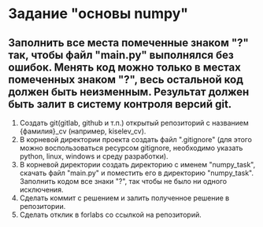 # Задание "основы numpy"

## Заполнить все места помеченные знаком "?" так, чтобы файл "main.py" выполнялся без ошибок. Менять код можно только в местах помеченных знаком "?", весь остальной код должен быть неизменным. Результат должен быть залит в систему контроля версий git.

1. Создать git(gitlab, github и т.п.) открытый репозиторий с названием {фамилия}_cv (например, kiselev_cv).
2. В корневой директории проекта создать файл ".gitignore" (для этого можно воспользоваться ресурсом gitignore, необходимо указать python, linux, windows и среду разработки).
3. В корневой директории создать директорию с именем "numpy_task", cкачать файл "main.py" и поместить его в директорию "numpy_task". Заполнить кодом все знаки "?", так чтобы не было ни одного исключения.
4. Сделать коммит с решением и залить полученное решение в репозитории.
5. Сделать отклик в forlabs со ссылкой на репозиторий.
